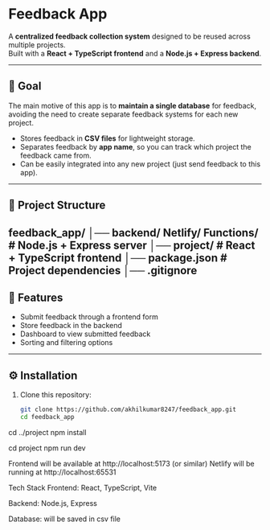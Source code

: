 # Feedback App

A **centralized feedback collection system** designed to be reused across multiple projects.  
Built with a **React + TypeScript frontend** and a **Node.js + Express backend**.

---

## 🎯 Goal
The main motive of this app is to **maintain a single database** for feedback,  
avoiding the need to create separate feedback systems for each new project.  

- Stores feedback in **CSV files** for lightweight storage.  
- Separates feedback by **app name**, so you can track which project the feedback came from.  
- Can be easily integrated into any new project (just send feedback to this app).  

---


## 📂 Project Structure
feedback_app/
│── backend/ Netlify/ Functions/ # Node.js + Express server
│── project/ # React + TypeScript frontend
│── package.json # Project dependencies
│── .gitignore
---

## 🚀 Features
- Submit feedback through a frontend form  
- Store feedback in the backend  
- Dashboard to view submitted feedback  
- Sorting and filtering options  

---

## ⚙️ Installation

1. Clone this repository:
   ```bash
   git clone https://github.com/akhilkumar8247/feedback_app.git
   cd feedback_app

cd ../project
npm install

cd project
npm run dev

Frontend will be available at http://localhost:5173 (or similar)
Netlify will be running at http://localhost:65531

Tech Stack
Frontend: React, TypeScript, Vite

Backend: Node.js, Express

Database: will be saved in csv file 







